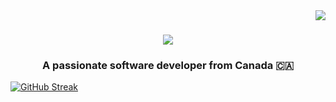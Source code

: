<img align="right" src="https://visitor-badge.laobi.icu/badge?page_id=nstone213.nstone213" />

<h1 align="center">
    <img src="https://readme-typing-svg.herokuapp.com/?font=Righteous&size=35&center=true&vCenter=true&width=500&height=70&duration=4000&lines=Hi+There!+👋;+I'm+Nicholas+Stone!;" />
</h1>

<h3 align="center">A passionate software developer from Canada 🇨🇦</h3>

[![GitHub Streak](https://streak-stats.demolab.com?user=nstone213&theme=dracula&hide_border=true)](https://git.io/streak-stats)
